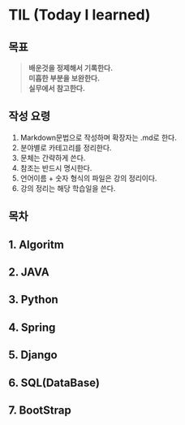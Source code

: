 # TIL (Today I learned)  
## 목표  
>**배운것을 정제해서 기록한다.**  
>**미흡한 부분을 보완한다.**  
>**실무에서 참고한다.**  

## 작성 요령  
1. Markdown문법으로 작성하며 확장자는 .md로 한다.  
1. 분야별로 카테고리를 정리한다.  
1. 문체는 간략하게 쓴다.  
1. 참조는 반드시 명시한다.  
1. 언어이름 + 숫자 형식의 파일은 강의 정리이다.  
1. 강의 정리는 해당 학습일을 쓴다.






## 목차
## 1. Algoritm
## 2. JAVA
## 3. Python
## 4. Spring
## 5. Django
## 6. SQL(DataBase)
## 7. BootStrap

